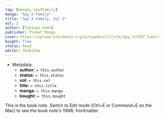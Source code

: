 ```yaml
---
tag: [manga, spyXFamily]
manga: "Spy X Family"
title: "Spy X Family, Vol 3"
vol: 3
author: [Tatsuya Endo]
publisher: Planet Manga
cover: https://upload.wikimedia.org/wikipedia/it/3/3e/Spy_%C3%97_Family_Volume_1.jpg
bought: True
status: Read
editor: Shūeisha
---
```



- Metadata:
	- **author:** `= this.author`
	- **status:** `= this.status`
	- **vol:** `= this.vol`
	- **title:** `= this.title`
	- **manga:** `= this.manga`
	- **bought:** `= this.bought`

This is the book note. Switch to Edit mode (Ctrl+E or Command+E on the Mac) to see the book note's YAML frontmatter.